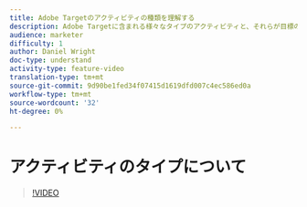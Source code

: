 ```yaml
---
title: Adobe Targetのアクティビティの種類を理解する
description: Adobe Targetに含まれる様々なタイプのアクティビティと、それらが目標の達成にどのように役立つかについて説明します。
audience: marketer
difficulty: 1
author: Daniel Wright
doc-type: understand
activity-type: feature-video
translation-type: tm+mt
source-git-commit: 9d90be1fed34f07415d1619dfd007c4ec586ed0a
workflow-type: tm+mt
source-wordcount: '32'
ht-degree: 0%

---
```



# アクティビティのタイプについて

>[!VIDEO](https://video.tv.adobe.com/v/17386/?quality=12)